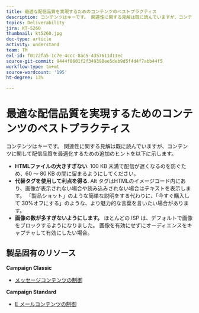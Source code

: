 ```yaml
---
title: 最適な配信品質を実現するためのコンテンツのベストプラクティス
description: コンテンツはキーです。 関連性に関する見解は既に読んでいますが、コンテンツに関して配信品質を最適化するための追加のヒントを以下に示します。
topics: Deliverability
jira: KT-5260
thumbnail: kt5260.jpg
doc-type: article
activity: understand
team: TM
exl-id: f0172fa5-1c7e-4ccc-8ac5-4357611d13ec
source-git-commit: 9444f8601f2f349398ee5deb9d5f4d4f7abb44f5
workflow-type: tm+mt
source-wordcount: '195'
ht-degree: 13%

---
```


# 最適な配信品質を実現するためのコンテンツのベストプラクティス

コンテンツはキーです。 関連性に関する見解は既に読んでいますが、コンテンツに関して配信品質を最適化するための追加のヒントを以下に示します。

* **HTMLファイルの大きすぎない**. 100 KB 未満で配信が遅くなるのを防ぐため、60 ～ 80 KB の間に留まるようにしてください。
* **代替タグを使用して利点を得る**. Alt タグはHTMLのイメージコード内にあり、画像が表示されない場合や読み込みされない場合はテキストを表示します。 「製品ショット」のような簡単な説明をする代わりに、「今すぐ購入して 30%オフにする」のような、より魅力的な言葉を言いたい場合があります。
* **画像の数が多すぎないようにします。** ほとんどの ISP は、デフォルトで画像をブロックするようになりました。 画像を有効にせずにオーディエンスをキャプチャして有効にしたい場合。

## 製品固有のリソース

**Campaign Classic**

* [メッセージコンテンツの制御 ](https://experienceleague.adobe.com/docs/campaign-classic/using/sending-messages/deliverability-management/control-message-content.html)

**Campaign Standard**

* [E メールコンテンツの制御](https://experienceleague.adobe.com/docs/campaign-standard/using/testing-and-sending/managing-deliverability/control-email-content.html#testing-and-sending)
